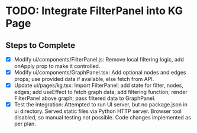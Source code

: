 # TODO: Integrate FilterPanel into KG Page

## Steps to Complete

- [x] Modify ui/components/FilterPanel.js: Remove local filtering logic, add onApply prop to make it controlled.
- [x] Modify ui/components/GraphPanel.tsx: Add optional nodes and edges props; use provided data if available, else fetch from API.
- [x] Update ui/pages/kg.tsx: Import FilterPanel; add state for filter, nodes, edges; add useEffect to fetch graph data; add filtering function; render FilterPanel above graph; pass filtered data to GraphPanel.
- [x] Test the integration: Attempted to run UI server, but no package.json in ui directory. Served static files via Python HTTP server. Browser tool disabled, so manual testing not possible. Code changes implemented as per plan.
